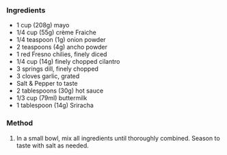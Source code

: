 ### Ingredients
-   1 cup (208g) mayo
-   1/4 cup (55g) crème Fraiche
-   1/4 teaspoon (1g) onion powder
-   2 teaspoons (4g) ancho powder
-   1 red Fresno chilies, finely diced
-   1/4 cup (14g) finely chopped cilantro
-   3 springs dill, finely chopped
-   3 cloves garlic, grated
-   Salt & Pepper to taste
-   2 tablespoons (30g) hot sauce
-   1/3 cup (79ml) buttermilk
-   1 tablespoon (14g) Sriracha

### Method
1.  In a small bowl, mix all ingredients until thoroughly combined. Season to taste with salt as needed.